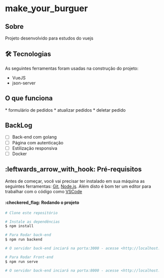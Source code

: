 # make_your_burguer

<h2>Sobre </h2>

<p>Projeto desenvolvido para estudos do vuejs </p>

<h2> 🛠 Tecnologias </h2>

As seguintes ferramentas foram usadas na construção do projeto:

* VueJS
* json-server


<h2>O que funciona</h2>
* formulário de pedidos
* atualizar pedidos
* deletar pedido

<h2>BackLog</h2>

- [ ] Back-end com golang
- [ ] Página com autenticação
- [ ] Estilização responsiva
- [ ] Docker

<h2 id="requisitos">:leftwards_arrow_with_hook: Pré-requisitos</h2>

Antes de começar, você vai precisar ter instalado em sua máquina as seguintes ferramentas:
[Git](https://git-scm.com), [Node.js](https://nodejs.org/en/).
Além disto é bom ter um editor para trabalhar com o código como [VSCode](https://code.visualstudio.com/)

<h4>:checkered_flag: Rodando o projeto </h4>

```bash
# Clone este repositório

# Instale as dependências
$ npm install

# Para Rodar back-end
$ npm run backend

# O servidor back-end inciará na porta:3000 - acesse <http://localhost:3000> com umas das rotas /ingredients /status ou /burguers

# Para Rodar Front-end
$ npm run serve

# O servidor back-end inciará na porta:8000 - acesse <http://localhost:8000>
```
